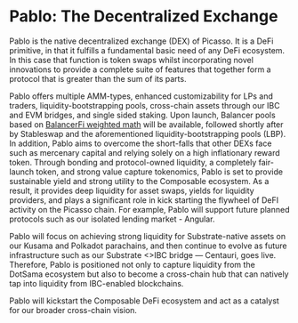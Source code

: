 # Pablo: The Decentralized Exchange

Pablo is the native decentralized exchange (DEX) of Picasso. It is a DeFi primitive, in that it fulfills a fundamental 
basic need of any DeFi ecosystem. In this case that function is token swaps whilst incorporating novel innovations to 
provide a complete suite of features that together form a protocol that is greater than the sum of its parts. 

Pablo offers multiple AMM-types, enhanced customizability for LPs and traders, liquidity-bootstrapping pools, 
cross-chain assets through our IBC and EVM bridges, and single sided staking.
Upon launch, Balancer pools based on [BalancerFi weighted math] will be available,
followed shortly after by Stableswap and the aforementioned liquidity-bootstrapping pools (LBP). 
In addition, Pablo aims to overcome the short-falls that other DEXs face such as mercenary capital
and relying solely on a high inflationary reward token. 
Through bonding and protocol-owned liquidity, a completely fair-launch token, and strong value capture tokenomics, 
Pablo is set to provide sustainable yield and strong utility to the Composable ecosystem. 
As a result, it provides deep liquidity for asset swaps, yields for liquidity providers, 
and plays a significant role in kick starting the flywheel of DeFI activity on the Picasso chain. 
For example, Pablo will support future planned protocols such as our isolated lending market - Angular.

Pablo will focus on achieving strong liquidity for Substrate-native assets on our Kusama and Polkadot parachains, 
and then continue to evolve as future infrastructure such as our Substrate <<!--\-->>IBC bridge — Centauri, goes live. 
Therefore, Pablo is positioned not only to capture liquidity from the DotSama ecosystem
but also to become a cross-chain hub that can natively tap into liquidity from IBC-enabled blockchains.

Pablo will kickstart the Composable DeFi ecosystem and act as a catalyst for our broader cross-chain vision.

[BalancerFi weighted math]: https://docs.balancer.fi/concepts/math/weighted-math
